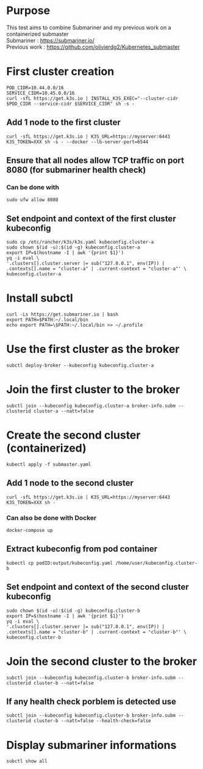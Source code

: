 # Purpose
This test aims to combine Submariner and my previous work on a containerized submaster <br />
Submariner : https://submariner.io/ <br />
Previous work : https://github.com/olivierdg2/Kubernetes_submaster
# First cluster creation
```
POD_CIDR=10.44.0.0/16
SERVICE_CIDR=10.45.0.0/16
curl -sfL https://get.k3s.io | INSTALL_K3S_EXEC="--cluster-cidr $POD_CIDR --service-cidr $SERVICE_CIDR" sh -s -
```
## Add 1 node to the first cluster
```
curl -sfL https://get.k3s.io | K3S_URL=https://myserver:6443 K3S_TOKEN=XXX sh -s - --docker --lb-server-port=6544
```
## Ensure that all nodes allow TCP traffic on port 8080 (for submariner health check)
### Can be done with 
```
sudo ufw allow 8080
```
## Set endpoint and context of the first cluster kubeconfig
```
sudo cp /etc/rancher/k3s/k3s.yaml kubeconfig.cluster-a
sudo chown $(id -u):$(id -g) kubeconfig.cluster-a
export IP=$(hostname -I | awk '{print $1}')
yq -i eval \
'.clusters[].cluster.server |= sub("127.0.0.1", env(IP)) | .contexts[].name = "cluster-a" | .current-context = "cluster-a"' \
kubeconfig.cluster-a
```
# Install subctl 
```
curl -Ls https://get.submariner.io | bash
export PATH=$PATH:~/.local/bin
echo export PATH=\$PATH:~/.local/bin >> ~/.profile
```
# Use the first cluster as the broker
```
subctl deploy-broker --kubeconfig kubeconfig.cluster-a
```
# Join the first cluster to the broker
```
subctl join --kubeconfig kubeconfig.cluster-a broker-info.subm --clusterid cluster-a --natt=false
```
# Create the second cluster (containerized)
```
kubectl apply -f submaster.yaml
```
## Add 1 node to the second cluster
```
curl -sfL https://get.k3s.io | K3S_URL=https://myserver:6443 K3S_TOKEN=XXX sh -
```
### Can also be done with Docker
```
docker-compose up 
```
## Extract kubeconfig from pod container
```
kubectl cp podID:output/kubeconfig.yaml /home/user/kubeconfig.cluster-b
```
## Set endpoint and context of the second cluster kubeconfig
```
sudo chown $(id -u):$(id -g) kubeconfig.cluster-b
export IP=$(hostname -I | awk '{print $1}')
yq -i eval \
'.clusters[].cluster.server |= sub("127.0.0.1", env(IP)) | .contexts[].name = "cluster-b" | .current-context = "cluster-b"' \
kubeconfig.cluster-b
```
# Join the second cluster to the broker
```
subctl join --kubeconfig kubeconfig.cluster-b broker-info.subm --clusterid cluster-b --natt=false
```
## If any health check porblem is detected use 
```
subctl join --kubeconfig kubeconfig.cluster-b broker-info.subm --clusterid cluster-b --natt=false --health-check=false
```
# Display submariner informations 
```
subctl show all 
```
